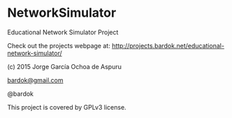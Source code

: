# NetworkSimulator
Educational Network Simulator Project

Check out the projects webpage at: http://projects.bardok.net/educational-network-simulator/

(c) 2015 Jorge García Ochoa de Aspuru

bardok@gmail.com

@bardok

This project is covered by GPLv3 license.
